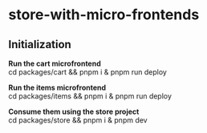 # store-with-micro-frontends
## Initialization
**Run the cart microfrontend** <br />
cd packages/cart && pnpm i & pnpm run deploy

**Run the items microfrontend** <br />
cd packages/items && pnpm i & pnpm run deploy

**Consume them using the store project** <br />
cd packages/store && pnpm i & pnpm dev